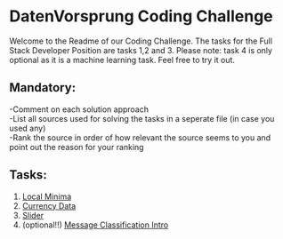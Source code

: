 # DatenVorsprung Coding Challenge

Welcome to the Readme of our Coding Challenge. The tasks for the Full Stack Developer
Position are tasks 1,2 and 3. Please note: task 4 is only optional as it is a machine
learning task. Feel free to try it out.

## Mandatory:
-Comment on each solution approach <br/>
-List all sources used for solving the tasks in a seperate file (in case you used any) <br/>
-Rank the source in order of how relevant the source seems to you and point out the reason for your ranking

## Tasks:
1. [Local Minima](finding_local_minima)
2. [Currency Data](currency_data)
3. [Slider](slider)
4. (optional!!) [Message Classification Intro](message_classification) 
